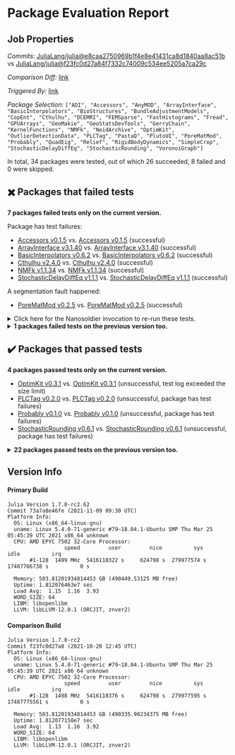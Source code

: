# Package Evaluation Report

## Job Properties

*Commits:* [JuliaLang/julia@e8caa2750969b1f4e8e41431ca8d1840aa8ac51b](https://github.com/JuliaLang/julia/commit/e8caa2750969b1f4e8e41431ca8d1840aa8ac51b) vs [JuliaLang/julia@f23fc0d27a84f7332c74009c534ee5205a7ca29c](https://github.com/JuliaLang/julia/commit/f23fc0d27a84f7332c74009c534ee5205a7ca29c)

*Comparison Diff:* [link](https://github.com/JuliaLang/julia/compare/f23fc0d27a84f7332c74009c534ee5205a7ca29c..e8caa2750969b1f4e8e41431ca8d1840aa8ac51b)

*Triggered By:* [link](https://github.com/JuliaLang/julia/pull/42765#issuecomment-963913422)

*Package Selection:* `["ADI", "Accessors", "AnyMOD", "ArrayInterface", "BasicInterpolators", "BioStructures", "BundleAdjustmentModels", "CopEnt", "Cthulhu", "DCEMRI", "FEMSparse", "FastHistograms", "Fread", "GPUArrays", "GeoMakie", "GeoStatsDevTools", "GerryChain", "KernelFunctions", "NMFk", "NeidArchive", "OptimKit", "OutlierDetectionData", "PLCTag", "PastaQ", "PlutoUI", "PoreMatMod", "Probably", "QuadEig", "Relief", "RigidBodyDynamics", "SimpleCrop", "StochasticDelayDiffEq", "StochasticRounding", "VoronoiGraph"]`

In total, 34 packages were tested, out of which 26 succeeded, 8 failed and 0 were skipped.


## :heavy_multiplication_x: Packages that failed tests

**7 packages failed tests only on the current version.**

Package has test failures:

- [Accessors v0.1.5](https://s3.amazonaws.com/julialang-reports/nanosoldier/pkgeval/by_hash/e8caa27_vs_f23fc0d/Accessors.1.7.0-rc2-73a7a8e46fe.log) vs. [Accessors v0.1.5](https://s3.amazonaws.com/julialang-reports/nanosoldier/pkgeval/by_hash/e8caa27_vs_f23fc0d/Accessors.1.7.0-rc2-f23fc0d27a8.log) (successful)
- [ArrayInterface v3.1.40](https://s3.amazonaws.com/julialang-reports/nanosoldier/pkgeval/by_hash/e8caa27_vs_f23fc0d/ArrayInterface.1.7.0-rc2-73a7a8e46fe.log) vs. [ArrayInterface v3.1.40](https://s3.amazonaws.com/julialang-reports/nanosoldier/pkgeval/by_hash/e8caa27_vs_f23fc0d/ArrayInterface.1.7.0-rc2-f23fc0d27a8.log) (successful)
- [BasicInterpolators v0.6.2](https://s3.amazonaws.com/julialang-reports/nanosoldier/pkgeval/by_hash/e8caa27_vs_f23fc0d/BasicInterpolators.1.7.0-rc2-73a7a8e46fe.log) vs. [BasicInterpolators v0.6.2](https://s3.amazonaws.com/julialang-reports/nanosoldier/pkgeval/by_hash/e8caa27_vs_f23fc0d/BasicInterpolators.1.7.0-rc2-f23fc0d27a8.log) (successful)
- [Cthulhu v2.4.0](https://s3.amazonaws.com/julialang-reports/nanosoldier/pkgeval/by_hash/e8caa27_vs_f23fc0d/Cthulhu.1.7.0-rc2-73a7a8e46fe.log) vs. [Cthulhu v2.4.0](https://s3.amazonaws.com/julialang-reports/nanosoldier/pkgeval/by_hash/e8caa27_vs_f23fc0d/Cthulhu.1.7.0-rc2-f23fc0d27a8.log) (successful)
- [NMFk v1.1.34](https://s3.amazonaws.com/julialang-reports/nanosoldier/pkgeval/by_hash/e8caa27_vs_f23fc0d/NMFk.1.7.0-rc2-73a7a8e46fe.log) vs. [NMFk v1.1.34](https://s3.amazonaws.com/julialang-reports/nanosoldier/pkgeval/by_hash/e8caa27_vs_f23fc0d/NMFk.1.7.0-rc2-f23fc0d27a8.log) (successful)
- [StochasticDelayDiffEq v1.1.1](https://s3.amazonaws.com/julialang-reports/nanosoldier/pkgeval/by_hash/e8caa27_vs_f23fc0d/StochasticDelayDiffEq.1.7.0-rc2-73a7a8e46fe.log) vs. [StochasticDelayDiffEq v1.1.1](https://s3.amazonaws.com/julialang-reports/nanosoldier/pkgeval/by_hash/e8caa27_vs_f23fc0d/StochasticDelayDiffEq.1.7.0-rc2-f23fc0d27a8.log) (successful)

A segmentation fault happened:

- [PoreMatMod v0.2.5](https://s3.amazonaws.com/julialang-reports/nanosoldier/pkgeval/by_hash/e8caa27_vs_f23fc0d/PoreMatMod.1.7.0-rc2-73a7a8e46fe.log) vs. [PoreMatMod v0.2.5](https://s3.amazonaws.com/julialang-reports/nanosoldier/pkgeval/by_hash/e8caa27_vs_f23fc0d/PoreMatMod.1.7.0-rc2-f23fc0d27a8.log) (successful)

<details><summary>Click here for the Nanosoldier invocation to re-run these tests.</summary>
<p>

```
@nanosoldier `runtests(["Accessors", "ArrayInterface", "BasicInterpolators", "Cthulhu", "NMFk", "PoreMatMod", "StochasticDelayDiffEq"], vs = ":release-1.7")`
```

</p>
</details>


<details><summary><strong>1 packages failed tests on the previous version too.</strong></summary>
<p>

Package has test failures:

- [CopEnt v0.1.0](https://s3.amazonaws.com/julialang-reports/nanosoldier/pkgeval/by_hash/e8caa27_vs_f23fc0d/CopEnt.1.7.0-rc2-73a7a8e46fe.log)

</p>
</details>


## :heavy_check_mark: Packages that passed tests

**4 packages passed tests only on the current version.**

- [OptimKit v0.3.1](https://s3.amazonaws.com/julialang-reports/nanosoldier/pkgeval/by_hash/e8caa27_vs_f23fc0d/OptimKit.1.7.0-rc2-73a7a8e46fe.log) vs. [OptimKit v0.3.1](https://s3.amazonaws.com/julialang-reports/nanosoldier/pkgeval/by_hash/e8caa27_vs_f23fc0d/OptimKit.1.7.0-rc2-f23fc0d27a8.log) (unsuccessful, test log exceeded the size limit)
- [PLCTag v0.2.0](https://s3.amazonaws.com/julialang-reports/nanosoldier/pkgeval/by_hash/e8caa27_vs_f23fc0d/PLCTag.1.7.0-rc2-73a7a8e46fe.log) vs. [PLCTag v0.2.0](https://s3.amazonaws.com/julialang-reports/nanosoldier/pkgeval/by_hash/e8caa27_vs_f23fc0d/PLCTag.1.7.0-rc2-f23fc0d27a8.log) (unsuccessful, package has test failures)
- [Probably v0.1.0](https://s3.amazonaws.com/julialang-reports/nanosoldier/pkgeval/by_hash/e8caa27_vs_f23fc0d/Probably.1.7.0-rc2-73a7a8e46fe.log) vs. [Probably v0.1.0](https://s3.amazonaws.com/julialang-reports/nanosoldier/pkgeval/by_hash/e8caa27_vs_f23fc0d/Probably.1.7.0-rc2-f23fc0d27a8.log) (unsuccessful, package has test failures)
- [StochasticRounding v0.6.1](https://s3.amazonaws.com/julialang-reports/nanosoldier/pkgeval/by_hash/e8caa27_vs_f23fc0d/StochasticRounding.1.7.0-rc2-73a7a8e46fe.log) vs. [StochasticRounding v0.6.1](https://s3.amazonaws.com/julialang-reports/nanosoldier/pkgeval/by_hash/e8caa27_vs_f23fc0d/StochasticRounding.1.7.0-rc2-f23fc0d27a8.log) (unsuccessful, package has test failures)

<details><summary><strong>22 packages passed tests on the previous version too.</strong></summary>
<p>

- [ADI v0.7.0](https://s3.amazonaws.com/julialang-reports/nanosoldier/pkgeval/by_hash/e8caa27_vs_f23fc0d/ADI.1.7.0-rc2-73a7a8e46fe.log)
- [AnyMOD v0.1.7](https://s3.amazonaws.com/julialang-reports/nanosoldier/pkgeval/by_hash/e8caa27_vs_f23fc0d/AnyMOD.1.7.0-rc2-73a7a8e46fe.log)
- [BioStructures v1.0.0](https://s3.amazonaws.com/julialang-reports/nanosoldier/pkgeval/by_hash/e8caa27_vs_f23fc0d/BioStructures.1.7.0-rc2-73a7a8e46fe.log)
- [BundleAdjustmentModels v0.1.1](https://s3.amazonaws.com/julialang-reports/nanosoldier/pkgeval/by_hash/e8caa27_vs_f23fc0d/BundleAdjustmentModels.1.7.0-rc2-73a7a8e46fe.log)
- [DCEMRI v0.2.4](https://s3.amazonaws.com/julialang-reports/nanosoldier/pkgeval/by_hash/e8caa27_vs_f23fc0d/DCEMRI.1.7.0-rc2-73a7a8e46fe.log)
- [FEMSparse v0.1.0](https://s3.amazonaws.com/julialang-reports/nanosoldier/pkgeval/by_hash/e8caa27_vs_f23fc0d/FEMSparse.1.7.0-rc2-73a7a8e46fe.log)
- [FastHistograms v0.2.1](https://s3.amazonaws.com/julialang-reports/nanosoldier/pkgeval/by_hash/e8caa27_vs_f23fc0d/FastHistograms.1.7.0-rc2-73a7a8e46fe.log)
- [Fread v0.1.1](https://s3.amazonaws.com/julialang-reports/nanosoldier/pkgeval/by_hash/e8caa27_vs_f23fc0d/Fread.1.7.0-rc2-73a7a8e46fe.log)
- [GPUArrays v8.1.2](https://s3.amazonaws.com/julialang-reports/nanosoldier/pkgeval/by_hash/e8caa27_vs_f23fc0d/GPUArrays.1.7.0-rc2-73a7a8e46fe.log)
- [GeoMakie v0.2.2](https://s3.amazonaws.com/julialang-reports/nanosoldier/pkgeval/by_hash/e8caa27_vs_f23fc0d/GeoMakie.1.7.0-rc2-73a7a8e46fe.log)
- [GeoStatsDevTools v0.5.0](https://s3.amazonaws.com/julialang-reports/nanosoldier/pkgeval/by_hash/e8caa27_vs_f23fc0d/GeoStatsDevTools.1.7.0-rc2-73a7a8e46fe.log)
- [GerryChain v0.1.3](https://s3.amazonaws.com/julialang-reports/nanosoldier/pkgeval/by_hash/e8caa27_vs_f23fc0d/GerryChain.1.7.0-rc2-73a7a8e46fe.log)
- [KernelFunctions v0.10.26](https://s3.amazonaws.com/julialang-reports/nanosoldier/pkgeval/by_hash/e8caa27_vs_f23fc0d/KernelFunctions.1.7.0-rc2-73a7a8e46fe.log)
- [NeidArchive v0.1.1](https://s3.amazonaws.com/julialang-reports/nanosoldier/pkgeval/by_hash/e8caa27_vs_f23fc0d/NeidArchive.1.7.0-rc2-73a7a8e46fe.log)
- [OutlierDetectionData v0.1.4](https://s3.amazonaws.com/julialang-reports/nanosoldier/pkgeval/by_hash/e8caa27_vs_f23fc0d/OutlierDetectionData.1.7.0-rc2-73a7a8e46fe.log)
- [PastaQ v0.0.16](https://s3.amazonaws.com/julialang-reports/nanosoldier/pkgeval/by_hash/e8caa27_vs_f23fc0d/PastaQ.1.7.0-rc2-73a7a8e46fe.log)
- [PlutoUI v0.7.18](https://s3.amazonaws.com/julialang-reports/nanosoldier/pkgeval/by_hash/e8caa27_vs_f23fc0d/PlutoUI.1.7.0-rc2-73a7a8e46fe.log)
- [QuadEig v0.1.0](https://s3.amazonaws.com/julialang-reports/nanosoldier/pkgeval/by_hash/e8caa27_vs_f23fc0d/QuadEig.1.7.0-rc2-73a7a8e46fe.log)
- [Relief v0.2.0](https://s3.amazonaws.com/julialang-reports/nanosoldier/pkgeval/by_hash/e8caa27_vs_f23fc0d/Relief.1.7.0-rc2-73a7a8e46fe.log)
- [RigidBodyDynamics v2.3.2](https://s3.amazonaws.com/julialang-reports/nanosoldier/pkgeval/by_hash/e8caa27_vs_f23fc0d/RigidBodyDynamics.1.7.0-rc2-73a7a8e46fe.log)
- [SimpleCrop v0.1.0](https://s3.amazonaws.com/julialang-reports/nanosoldier/pkgeval/by_hash/e8caa27_vs_f23fc0d/SimpleCrop.1.7.0-rc2-73a7a8e46fe.log)
- [VoronoiGraph v0.2.0](https://s3.amazonaws.com/julialang-reports/nanosoldier/pkgeval/by_hash/e8caa27_vs_f23fc0d/VoronoiGraph.1.7.0-rc2-73a7a8e46fe.log)

</p>
</details>


## Version Info

#### Primary Build

```
Julia Version 1.7.0-rc2.62
Commit 73a7a8e46fe (2021-11-09 09:30 UTC)
Platform Info:
  OS: Linux (x86_64-linux-gnu)
  uname: Linux 5.4.0-71-generic #79~18.04.1-Ubuntu SMP Thu Mar 25 05:45:39 UTC 2021 x86_64 unknown
  CPU: AMD EPYC 7502 32-Core Processor: 
                  speed         user         nice          sys         idle          irq
       #1-128  1499 MHz  5416118322 s     624798 s  279977574 s  17487766738 s          0 s
       
  Memory: 503.81201934814453 GB (490449.53125 MB free)
  Uptime: 1.812076463e7 sec
  Load Avg:  1.15  1.16  3.93
  WORD_SIZE: 64
  LIBM: libopenlibm
  LLVM: libLLVM-12.0.1 (ORCJIT, znver2)

```

#### Comparison Build

```
Julia Version 1.7.0-rc2
Commit f23fc0d27a8 (2021-10-20 12:45 UTC)
Platform Info:
  OS: Linux (x86_64-linux-gnu)
  uname: Linux 5.4.0-71-generic #79~18.04.1-Ubuntu SMP Thu Mar 25 05:45:39 UTC 2021 x86_64 unknown
  CPU: AMD EPYC 7502 32-Core Processor: 
                  speed         user         nice          sys         idle          irq
       #1-128  1498 MHz  5416118376 s     624798 s  279977595 s  17487775561 s          0 s
       
  Memory: 503.81201934814453 GB (490335.90234375 MB free)
  Uptime: 1.812077158e7 sec
  Load Avg:  1.13  1.16  3.92
  WORD_SIZE: 64
  LIBM: libopenlibm
  LLVM: libLLVM-12.0.1 (ORCJIT, znver2)

```
<!-- Generated on 2021-11-09T06:49:28.230 -->
